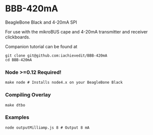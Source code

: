 # BBB-420mA
BeagleBone Black and 4-20mA SPI

For use with the mikroBUS cape and 4-20mA transmitter and receiver clickboards.

Companion tutorial can be found at 

```
git clone git@github.com:iachievedit/BBB-420mA
cd BBB-420mA
```

### Node >=0.12 Required!
```make node # Installs node4.x on your BeagleBone Black```

### Compiling Overlay
```make dtbo```

### Examples
```node outputMilliamp.js 8 # Output 8 mA```


